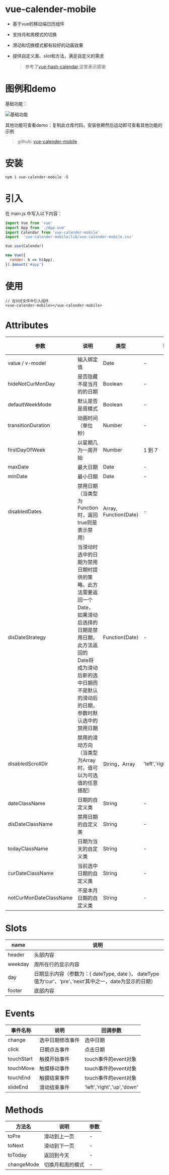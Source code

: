 # vue-calender-mobile
* 基于vue的移动端日历组件
* 支持月和周模式的切换
* 滑动和切换模式都有较好的动画效果
* 提供自定义类、slot和方法，满足自定义的需求

    > 参考了[vue-hash-calendar](https://github.com/TangSY/vue-hash-calendar),这里表示感谢
    
# 图例和demo
基础功能：

![基础功能](./package/img/example.gif)

其他功能可查看demo：复制此仓库代码，安装依赖然后运动即可查看其他功能的示例

  > github: [vue-calender-mobile](https://github.com/yantong/vue-calendar-mobile)

# 安装

```
npm i vue-calender-mobile -S
```

# 引入

在 main.js 中写入以下内容：

```javascript
import Vue from 'vue'
import App from './App.vue'
import Calendar from 'vue-calender-mobile'
import  'vue-calender-mobile/lib/vue-calender-mobile.css'

Vue.use(Calendar)

new Vue({
  render: h => h(App),
}).$mount('#app')
```

# 使用

```
// 在VUE文件中引入组件
<vue-calender-mobile></vue-calender-mobile>
 ```

# Attributes
| 参数      | 说明    | 类型      | 可选值       | 默认值   |
|---------- |-------- |---------- |-------------  |-------- |
| value / v-model | 输入绑定值 | Date | - | 当天时间 |
| hideNotCurMonDay | 是否隐藏不是当月的的日期| Boolean | - | false |
| defaultWeekMode | 默认是否是周模式 | Boolean | - | false |
| transitionDuration | 动画时间（单位秒） | Number | - | 0.3 |
| firstDayOfWeek | 以星期几为一周开始 | Number | 1 到 7 | 7 |
| maxDate | 最大日期 | Date | - | - |
| minDate | 最小日期 | Date | - | - |
| disabledDates | 禁用日期（当类型为Function时，返回true则是表示禁用） | Array, Function(Date) | - | - |
| disDateStrategy | 当滑动时选中的日期为禁用日期时提供的策略，此方法需要返回一个Date，如果滑动后选择的日期是禁用日期，此方法返回的Date将成为滑动后新的选中日期而不是默认的滑动后的日期，参数时默认选中的禁用日期 | Function(Date) | - | - |
| disabledScrollDir | 禁用的滑动方向（当类型为Array时，值可以为可选值的任意搭配） | String，Array | 'left','right','up','down' | - |
| dateClassName | 日期的自定义类 | String | - | - |
| disDateClassName | 禁用日期的自定义类 | String | - | - |
| todayClassName | 日期为当天的自定义类 | String | - | - |
| curDateClassName | 当前选中日期的自定义类 | String | - | - |
| notCurMonDateClassName | 不是本月日期的自定义类 | String | - | - |


# Slots

| name | 说明 |
|------|--------|
| header | 头部内容 |
| weekday | 周所在行的显示内容 |
| day | 日期显示内容（参数为：{ dateType, date }， dateType值为‘cur’、‘pre’、’next‘其中之一，date为显示的日期） |
| footer | 底部内容 |


# Events
| 事件名称 | 说明 | 回调参数 |
|---------|--------|---------|
| change | 选中日期修改事件 | 选中日期 |
| click | 日期点击事件 | 点击日期 |
| touchStart | 触摸开始事件 | touch事件的event对象 |
| touchMove | 触摸移动事件 | touch事件的event对象 |
| touchEnd | 触摸结束事件 | touch事件的event对象 |
| slideEnd | 滑动结束事件 | 'left','right','up','down' |

# Methods

| 方法名 | 说明 | 参数 |
| ---- | ---- | ---- |
| toPre | 滑动到上一页 | - |
| toNext | 滑动到下一页 | - |
| toToday | 返回到今天 | - |
| changeMode | 切换月和周的模式 | - |